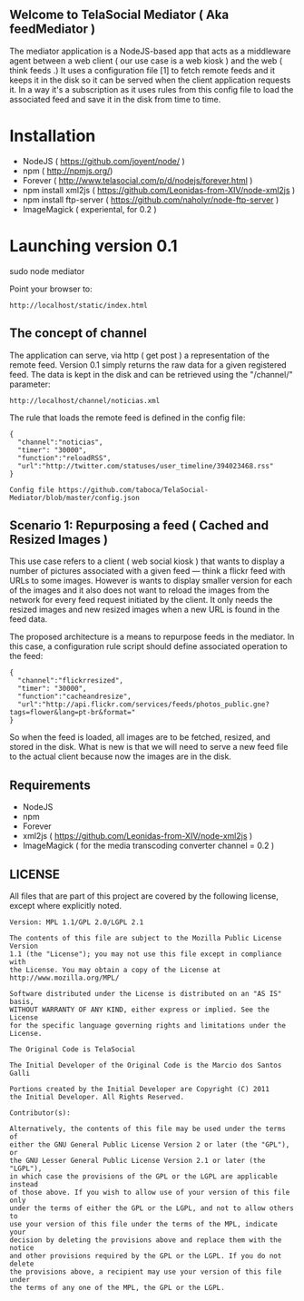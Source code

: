 ## Welcome to TelaSocial Mediator ( Aka feedMediator ) 

The mediator application is a NodeJS-based app that acts as a middleware agent between a web client ( our use case is a web kiosk ) and the web ( think feeds .) It uses a configuration file [1] to fetch remote feeds and it keeps it in the disk so it can be served when the client application requests it. In a way it's a subscription as it uses rules from this config file to load the associated feed and save it in the disk from time to time. 

# Installation

* NodeJS ( https://github.com/joyent/node/ ) 
* npm ( http://npmjs.org/) 
* Forever ( http://www.telasocial.com/p/d/nodejs/forever.html ) 
* npm install xml2js ( https://github.com/Leonidas-from-XIV/node-xml2js )
* npm install ftp-server ( https://github.com/naholyr/node-ftp-server ) 
* ImageMagick ( experiental, for 0.2 ) 

# Launching version 0.1 

sudo node mediator 

Point your browser to: 

    http://localhost/static/index.html

## The concept of channel 

The application can serve, via http ( get post ) a representation of the remote feed. Version 0.1 simply returns the raw data for a given registered feed. The data is kept in the disk and can be retrieved using the "/channel/" parameter: 

    http://localhost/channel/noticias.xml

The rule that loads the remote feed is defined in the config file: 

    {
      "channel":"noticias",
      "timer": "30000",
      "function":"reloadRSS",
      "url":"http://twitter.com/statuses/user_timeline/394023468.rss"
    }

    Config file https://github.com/taboca/TelaSocial-Mediator/blob/master/config.json

## Scenario 1: Repurposing a feed ( Cached and Resized Images ) 

This use case refers to a client ( web social kiosk ) that wants to display a number of pictures associated with a given feed — think a flickr feed with URLs to some images. However is wants to display smaller version for each of the images and it also does not want to reload the images from the network for every feed request initiated by the client. It only needs the resized images and new resized images when a new URL is found in the feed data. 

The proposed architecture is a means to repurpose feeds in the mediator. In this case, a configuration rule script should define associated operation to the feed: 

    {
      "channel":"flickrresized",
      "timer": "30000",
      "function":"cacheandresize",
      "url":"http://api.flickr.com/services/feeds/photos_public.gne?tags=flower&lang=pt-br&format="
    }

So when the feed is loaded, all images are to be fetched, resized, and stored in the disk. What is new is that we will need to serve a new feed file to the actual client because now the images are in the disk. 

## Requirements

 * NodeJS
 * npm
 * Forever
 * xml2js ( https://github.com/Leonidas-from-XIV/node-xml2js ) 
 * ImageMagick ( for the media transcoding converter channel = 0.2 ) 
 
## LICENSE

All files that are part of this project are covered by the following
license, except where explicitly noted.

    Version: MPL 1.1/GPL 2.0/LGPL 2.1

    The contents of this file are subject to the Mozilla Public License Version
    1.1 (the "License"); you may not use this file except in compliance with
    the License. You may obtain a copy of the License at
    http://www.mozilla.org/MPL/

    Software distributed under the License is distributed on an "AS IS" basis,
    WITHOUT WARRANTY OF ANY KIND, either express or implied. See the License
    for the specific language governing rights and limitations under the
    License.

    The Original Code is TelaSocial

    The Initial Developer of the Original Code is the Marcio dos Santos Galli 

    Portions created by the Initial Developer are Copyright (C) 2011
    the Initial Developer. All Rights Reserved.

    Contributor(s):

    Alternatively, the contents of this file may be used under the terms of
    either the GNU General Public License Version 2 or later (the "GPL"), or
    the GNU Lesser General Public License Version 2.1 or later (the "LGPL"),
    in which case the provisions of the GPL or the LGPL are applicable instead
    of those above. If you wish to allow use of your version of this file only
    under the terms of either the GPL or the LGPL, and not to allow others to
    use your version of this file under the terms of the MPL, indicate your
    decision by deleting the provisions above and replace them with the notice
    and other provisions required by the GPL or the LGPL. If you do not delete
    the provisions above, a recipient may use your version of this file under
    the terms of any one of the MPL, the GPL or the LGPL.
